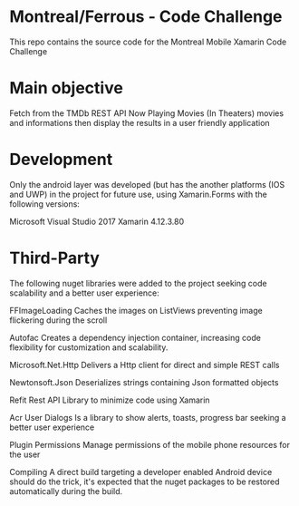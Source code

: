 # Montreal/Ferrous - Code Challenge
This repo contains the source code for the Montreal Mobile Xamarin Code Challenge

# Main objective
Fetch from the TMDb REST API Now Playing Movies (In Theaters) movies and informations then display the results in a user friendly application

# Development
Only the android layer was developed (but has the another platforms (IOS and UWP) in the project for future use, using Xamarin.Forms with the following versions:

Microsoft Visual Studio 2017
Xamarin 4.12.3.80

# Third-Party
The following nuget libraries were added to the project seeking code scalability and a better user experience:

FFImageLoading
Caches the images on ListViews preventing image flickering during the scroll

Autofac
Creates a dependency injection container, increasing code flexibility for customization and scalability.

Microsoft.Net.Http
Delivers a Http client for direct and simple REST calls

Newtonsoft.Json
Deserializes strings containing Json formatted objects

Refit
Rest API Library to minimize code using Xamarin

Acr User Dialogs
Is a library to show alerts, toasts, progress bar seeking a better user experience

Plugin Permissions
Manage permissions of the mobile phone resources for the user

Compiling
A direct build targeting a developer enabled Android device should do the trick, it's expected that the nuget packages to be restored automatically during the build.
